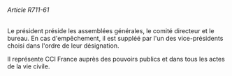 ###### Article R711-61

Le président préside les assemblées générales, le comité directeur et le bureau. En cas d'empêchement, il est suppléé par l'un des vice-présidents choisi dans l'ordre de leur désignation.

Il représente CCI France auprès des pouvoirs publics et dans tous les actes de la vie civile.

